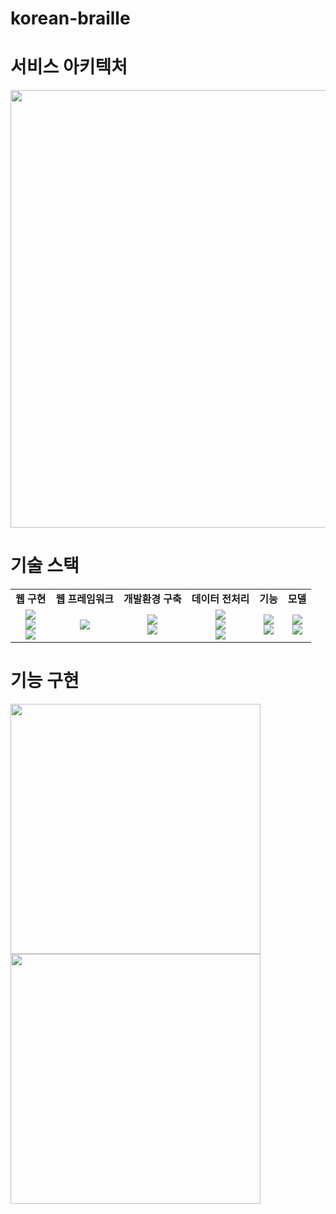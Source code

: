 # korean-braille
<h1>서비스 아키텍처</h1>
<p>
  <img src="https://user-images.githubusercontent.com/59506394/103236776-17963800-4989-11eb-98fa-b2e5e936cc10.png" width="700">
</p>
<h1>기술 스택</h1>
<table align="center">
  <tr align="center">
    <td><strong>웹 구현</strong></td>
    <td><strong>웹 프레임워크</strong></td>
    <td><strong>개발환경 구축</strong></td>
    <td><strong>데이터 전처리</strong></td>
    <td><strong>기능</strong></td>
    <td><strong>모델</strong></td>
  </tr>
  <tr align="center">
    <td>
      <img src="https://img.shields.io/badge/HTML5-E34F26?style=flat-square&logo=HTML5&logoColor=white"/>
      <br>
      <img src="https://img.shields.io/badge/CSS3-1572B6?style=flat-square&logo=CSS3&logoColor=white"/>
      <br>
      <img src="https://img.shields.io/badge/JavaScript-F7DF1E?style=flat-square&logo=JavaScript&logoColor=white"/>
    </td>
    <td>
      <img src="https://img.shields.io/badge/Flask-000000?style=flat-square&logo=Flask&logoColor=white"/>
    </td>
    <td>
      <img src="https://img.shields.io/badge/Amazon AWS-232F3E?style=flat-square&logo=Amazon-AWS&logoColor=white"/>
      <br>
      <img src="https://img.shields.io/badge/Ubuntu-E95420?style=flat-square&logo=Ubuntu&logoColor=white"/>
    </td>
    <td>
      <img src="https://img.shields.io/badge/TensorFlow-FF6F00?style=flat-square&logo=TensorFlow&logoColor=white"/>
      <br>
      <img src="https://img.shields.io/badge/Keras-D00000?style=flat-square&logo=Keras&logoColor=white"/>
      <br>
      <img src="https://img.shields.io/badge/OpenCV-8D6748?style=flat-square&logo=OpenCV&logoColor=white"/>
    </td>
    <td>
      <img src="https://img.shields.io/badge/Amazon Polly-9558B2?style=flat-square&logo=Amazon-Polly&logoColor=white"/>
      <br>
      <img src="https://img.shields.io/badge/Pygame-EA4AAA?style=flat-square&logo=Pygame&logoColor=white"/>
    </td>
    <td>
      <img src="https://img.shields.io/badge/Jupyter-F37626?style=flat-square&logo=Jupyter&logoColor=white"/>
      <br>
      <img src="https://img.shields.io/badge/PyCharm-000000?style=flat-square&logo=PyCharm&logoColor=white"/>
    </td>
  </tr>
</table>
<h1>기능 구현</h1>
<p>
  <img src="https://user-images.githubusercontent.com/59506394/103234700-a738e800-4983-11eb-8528-10955e280109.gif" width="400">
  <img src="https://user-images.githubusercontent.com/59506394/103234723-b0c25000-4983-11eb-80e0-dcd622186219.gif" width="400">
</p>
